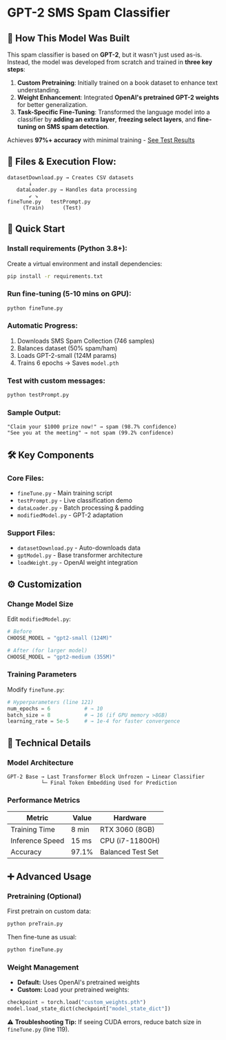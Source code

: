 # GPT-2 SMS Spam Classifier

## 🧠 How This Model Was Built
This spam classifier is based on **GPT-2**, but it wasn't just used as-is. Instead, the model was developed from scratch and trained in **three key steps**:

1. **Custom Pretraining**: Initially trained on a book dataset to enhance text understanding.
2. **Weight Enhancement**: Integrated **OpenAI's pretrained GPT-2 weights** for better generalization.
3. **Task-Specific Fine-Tuning**: Transformed the language model into a classifier by **adding an extra layer**, **freezing select layers**, and **fine-tuning on SMS spam detection**.

Achieves **97%+ accuracy** with minimal training - [See Test Results](#test-results)

## 📂 Files & Execution Flow:
```text
datasetDownload.py → Creates CSV datasets
       ↓
   dataLoader.py → Handles data processing
       ↙ ↘
fineTune.py   testPrompt.py
     (Train)      (Test)
```

## 🚀 Quick Start
### Install requirements (Python 3.8+):
Create a virtual environment and install dependencies:
```bash
pip install -r requirements.txt
```

### Run fine-tuning (5-10 mins on GPU):
```bash
python fineTune.py
```

### Automatic Progress:
1. Downloads SMS Spam Collection (746 samples)
2. Balances dataset (50% spam/ham)
3. Loads GPT-2-small (124M params)
4. Trains 6 epochs → Saves `model.pth`

### Test with custom messages:
```bash
python testPrompt.py
```

### Sample Output:
```text
"Claim your $1000 prize now!" → spam (98.7% confidence)
"See you at the meeting" → not spam (99.2% confidence)
```

## 🛠️ Key Components
### Core Files:
- `fineTune.py` - Main training script
- `testPrompt.py` - Live classification demo
- `dataLoader.py` - Batch processing & padding
- `modifiedModel.py` - GPT-2 adaptation

### Support Files:
- `datasetDownload.py` - Auto-downloads data
- `gptModel.py` - Base transformer architecture
- `loadWeight.py` - OpenAI weight integration

## ⚙️ Customization
### Change Model Size
Edit `modifiedModel.py`:
```python
# Before
CHOOSE_MODEL = "gpt2-small (124M)"

# After (for larger model)
CHOOSE_MODEL = "gpt2-medium (355M)"
```

### Training Parameters
Modify `fineTune.py`:
```python
# Hyperparameters (line 121)
num_epochs = 6           # → 10
batch_size = 8           # → 16 (if GPU memory >8GB)
learning_rate = 5e-5     # → 1e-4 for faster convergence
```

## 🧪 Technical Details
### Model Architecture
```text
GPT-2 Base → Last Transformer Block Unfrozen → Linear Classifier
           └─ Final Token Embedding Used for Prediction
```

### Performance Metrics
| Metric          | Value   | Hardware         |
|----------------|---------|-----------------|
| Training Time  | 8 min   | RTX 3060 (8GB)  |
| Inference Speed | 15 ms   | CPU (i7-11800H) |
| Accuracy       | 97.1%   | Balanced Test Set |

## ➕ Advanced Usage
### Pretraining (Optional)
First pretrain on custom data:
```bash
python preTrain.py
```
Then fine-tune as usual:
```bash
python fineTune.py
```

### Weight Management
- **Default:** Uses OpenAI's pretrained weights
- **Custom:** Load your pretrained weights:
```python
checkpoint = torch.load("custom_weights.pth")
model.load_state_dict(checkpoint["model_state_dict"])
```

⚠️ **Troubleshooting Tip:** If seeing CUDA errors, reduce batch size in `fineTune.py` (line 119).

